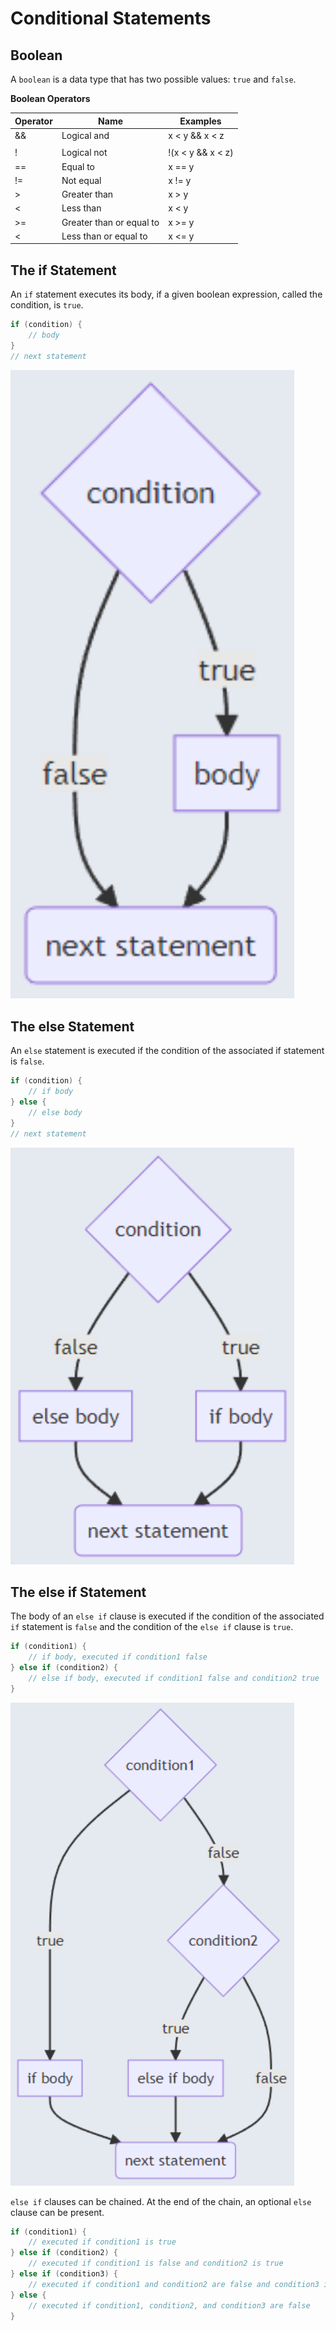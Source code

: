# Conditional Statements 

## Boolean
A `boolean` is a data type that has two possible values: `true` and `false`.

**Boolean Operators**

| Operator | Name | Examples |
|---|---|---|
| && | Logical and | x < y && x < z |
| || | Logical or | x < y \|\| x < z |
| ! | Logical not | !(x < y && x < z) |
| == | Equal to | x == y |
| != | Not equal | x != y |
| > | Greater than | x > y |
| < | Less than | x < y |
| >= | Greater than or equal to | x >= y |
| < | Less than or equal to | x <= y |

## The if Statement
An `if` statement executes its body, if a given boolean expression, called the condition, is `true`.

```java
if (condition) {
    // body
}
// next statement
```

<img src="https://raw.githubusercontent.com/Jellyfish4654/juniorjellies/main/docs/assets/if-statement.PNG" style="width:90%;height:90%;"> 

## The else Statement
An `else` statement is executed if the condition of the associated if statement is `false`.

```java
if (condition) {
	// if body
} else {
	// else body
}
// next statement
```

<img src="https://raw.githubusercontent.com/Jellyfish4654/juniorjellies/main/docs/assets/else-statement.PNG" style="width:90%;height:90%;"> 

## The else if Statement
The body of an `else if` clause is executed if the condition of the associated `if` statement is `false` and the condition of the `else if` clause is `true`.

```java
if (condition1) {
	// if body, executed if condition1 false
} else if (condition2) {
	// else if body, executed if condition1 false and condition2 true
}
```

<img src="https://raw.githubusercontent.com/Jellyfish4654/juniorjellies/main/docs/assets/else-if-statement.PNG" style="width:90%;height:90%;"> 

`else if` clauses can be chained. At the end of the chain, an optional `else` clause can be present.

```java
if (condition1) {
	// executed if condition1 is true
} else if (condition2) {
	// executed if condition1 is false and condition2 is true
} else if (condition3) {
	// executed if condition1 and condition2 are false and condition3 is true
} else {
	// executed if condition1, condition2, and condition3 are false
}
```
